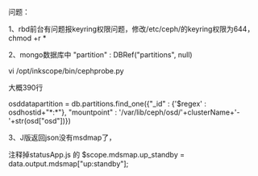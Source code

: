 问题：

1、rbd前台有问题报keyring权限问题，修改/etc/ceph/的keyring权限为644，chmod +r \*

2、mongo数据库中      "partition" : DBRef\("partitions", null\)

vi /opt/inkscope/bin/cephprobe.py

大概390行

osddatapartition = db.partitions.find\_one\({"\_id" : {'$regex' : osdhostid+"\*:\*"}, "mountpoint" : '/var/lib/ceph/osd/'+clusterName+'-'+str\(osd\["osd"\]\)}\)

3、J版返回json没有msdmap了，

注释掉statusApp.js 的 $scope.mdsmap.up\_standby = data.output.mdsmap\["up:standby"\];

